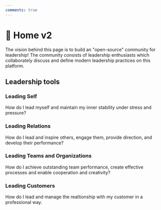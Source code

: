 ```yaml
---
comments: true
---
```

# 🏡 Home v2

The vision behind this page is to build an "open-source" community for leadership!
The community consists of leadership enthusiasts which collaborately discuss and define modern leadership practices on this platform. <br>

## Leadership tools

<object data="../assets/mindmap.drawio.svg" type="image/svg+xml" width="600"></object>

### Leading Self

How do I lead myself and maintain my inner stability under stress and pressure?

### Leading Relations

How do I lead and inspire others, engage them, provide direction, and develop their performance?

### Leading Teams and Organizations

How do I achieve outstanding team performance, create effective processes and enable cooperation and creativity?

### Leading Customers

How do I lead and manage the realtionship with my customer in a professional way.
